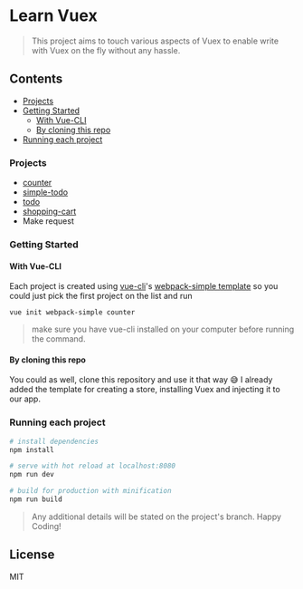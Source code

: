 # Learn Vuex

> This project aims to touch various aspects of Vuex to enable write with Vuex on the fly without any hassle.

## Contents
- [Projects](#projects)
- [Getting Started](#getting-started)
  - [With Vue-CLI](#with-vue-cli)
  - [By cloning this repo](#by-cloning-this-repo)
- [Running each project](#running-each-project)

### Projects
- [counter](https://github.com/ooade/learn-vuex/tree/counter)
- [simple-todo](https://github.com/ooade/learn-vuex/tree/simple-todo)
- [todo](https://github.com/ooade/learn-vuex/tree/todo)
- [shopping-cart](https://github.com/ooade/learn-vuex/tree/shopping-cart)
- Make request

### Getting Started

#### With Vue-CLI
Each project is created using [vue-cli](https://github.com/vuejs/vue-cli)'s [webpack-simple template](https://github.com/vuejs-templates/webpack-simple) so you could just pick the first project on the list and run
```
vue init webpack-simple counter
```
> make sure you have vue-cli installed on your computer before running the command.

#### By cloning this repo
You could as well, clone this repository and use it that way :sweat_smile:
I already added the template for creating a store, installing Vuex and injecting it to our app.

### Running each project
``` bash
# install dependencies
npm install

# serve with hot reload at localhost:8080
npm run dev

# build for production with minification
npm run build
```
> Any additional details will be stated on the project's branch. 
> Happy Coding!

## License
MIT
